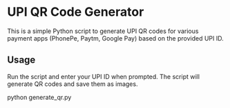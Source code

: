 # UPI QR Code Generator


This is a simple Python script to generate UPI QR codes for various payment apps (PhonePe, Paytm, Google Pay) based on the provided UPI ID.

## Usage

Run the script and enter your UPI ID when prompted. The script will generate QR codes and save them as images.


python generate_qr.py
